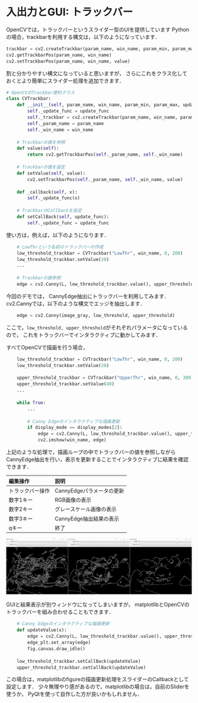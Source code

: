 入出力とGUI: トラックバー
====

OpenCVでは，トラックバーというスライダー型のUIを提供しています
Pythonの場合，trackbarを利用する構文は，以下のようになっています．

``` Python
trackbar = cv2.createTrackbar(param_name, win_name, param_min, param_max, callback)
cv2.getTrackbarPos(param_name, win_name)
cv2.setTrackbarPos(param_name, win_name, value)
```

割と分かりやすい構文になっていると思いますが，
さらにこれをクラス化しておくとより簡単にスライダー処理を追加できます．

``` Python
# OpenCVのTrackbar便利クラス
class CVTrackbar:
    def __init__(self, param_name, win_name, param_min, param_max, update_func=doNothing):
        self._update_func = update_func
        self._trackbar = cv2.createTrackbar(param_name, win_name, param_min, param_max, self._callback)
        self._param_name = param_name
        self._win_name = win_name

    # Trackbarの値を参照
    def value(self):
        return cv2.getTrackbarPos(self._param_name, self._win_name)

    # Trackbarの値を設定
    def setValue(self, value):
        cv2.setTrackbarPos(self._param_name, self._win_name, value)

    def _callback(self, x):
        self._update_func(x)

    # TrackbarのCallbackを設定
    def setCallBack(self, update_func):
        self._update_func = update_func
```

使い方は，例えば，以下のようになります．

``` Python
    # LowThrという名前のトラックバーの作成
    low_threshold_trackbar = CVTrackbar("LowThr", win_name, 0, 200)
    low_threshold_trackbar.setValue(20)
    ...

    # Trackbarの値参照
    edge = cv2.Canny(L, low_threshold_trackbar.value(), upper_threshold_trackbar.value())
```

今回のデモでは，
CannyEdge抽出にトラックバーを利用してみます．
cv2.Cannyでは，以下のような構文でエッジを抽出します．

``` Python
    edge = cv2.Canny(image_gray, low_threshold, upper_threshold)
```

ここで，```low_threshold, upper_threshold```がそれぞれパラメータになっているので，
これをトラックバーでインタラクティブに動かしてみます．

すべてOpenCVで描画を行う場合，

``` Python
    low_threshold_trackbar = CVTrackbar("LowThr", win_name, 0, 200)
    low_threshold_trackbar.setValue(20)

    upper_threshold_trackbar = CVTrackbar("UpperThr", win_name, 0, 300)
    upper_threshold_trackbar.setValue(40)
    ...

    while True:
        ...

        # Canny Edgeのインタラクティブな描画更新
        if display_mode == display_modes[2]:
            edge = cv2.Canny(L, low_threshold_trackbar.value(), upper_threshold_trackbar.value())
            cv2.imshow(win_name, edge)
```

上記のような処理で，描画ループの中でトラックバーの値を参照しながら
CannyEdge抽出を行い，表示を更新することでインタラクティブに結果を確認できます．

| 編集操作  | 説明    |
|:-----------|:----------------------|
| トラックバー操作 | CannyEdgeパラメータの更新 |
| 数字1キー | RGB画像の表示 |
| 数字2キー | グレースケール画像の表示 |
| 数字3キー  | CannyEdge抽出結果の表示 |
| qキー | 終了 |

![トラックバーのデモ](images/trackbar_demo.png)

GUIと結果表示が別ウィンドウになってしまいますが，
matplotlibとOpenCVのトラックバーを組み合わせることもできます．

``` Python
    # Canny Edgeのインタラクティブな描画更新
    def updateValue(x):
        edge = cv2.Canny(L, low_threshold_trackbar.value(), upper_threshold_trackbar.value())
        edge_plt.set_array(edge)
        fig.canvas.draw_idle()

    low_threshold_trackbar.setCallBack(updateValue)
    upper_threshold_trackbar.setCallBack(updateValue)
```

この場合は，matplotlibのfigureの描画更新処理をスライダーのCallbackとして設定します．
少々無理やり感があるので，matplotlibの場合は，自前のSliderを使うか，
PyQtを使って自作した方が良いかもしれません．